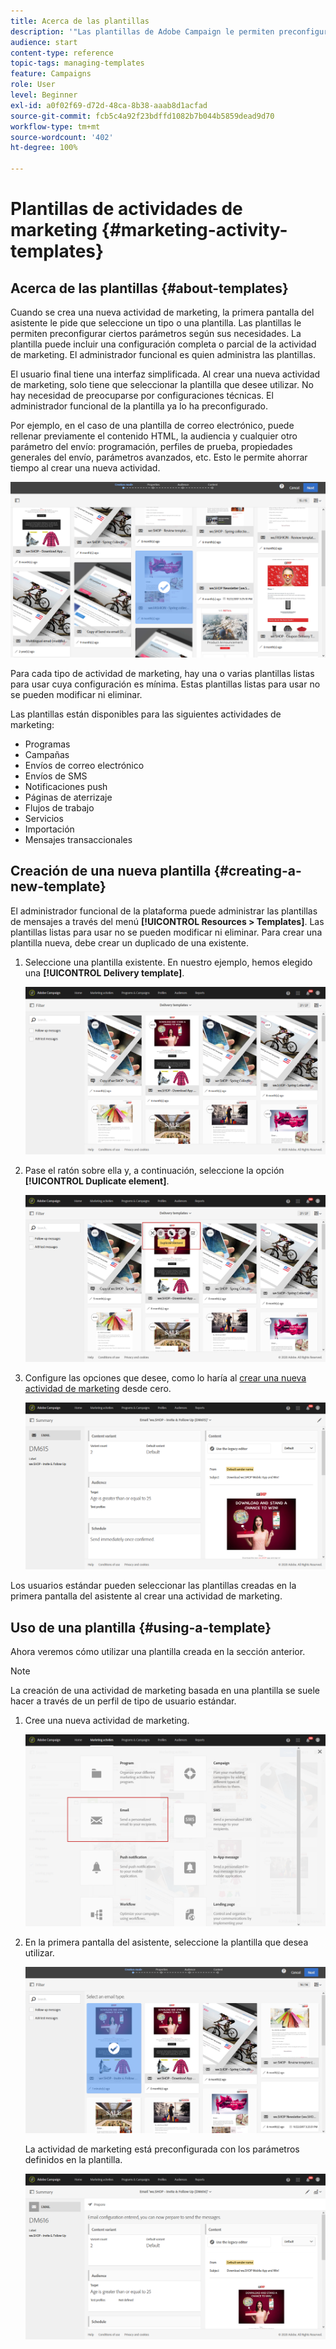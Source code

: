 ```yaml
---
title: Acerca de las plantillas
description: '"Las plantillas de Adobe Campaign le permiten preconfigurar parámetros según sus necesidades: las plantillas pueden contener una configuración completa o parcial de la actividad de marketing para simplificar el uso de Adobe Campaign para los usuarios finales no técnicos."'
audience: start
content-type: reference
topic-tags: managing-templates
feature: Campaigns
role: User
level: Beginner
exl-id: a0f02f69-d72d-48ca-8b38-aaab8d1acfad
source-git-commit: fcb5c4a92f23bdffd1082b7b044b5859dead9d70
workflow-type: tm+mt
source-wordcount: '402'
ht-degree: 100%

---
```


# Plantillas de actividades de marketing {#marketing-activity-templates}

## Acerca de las plantillas {#about-templates}

Cuando se crea una nueva actividad de marketing, la primera pantalla del asistente le pide que seleccione un tipo o una plantilla. Las plantillas le permiten preconfigurar ciertos parámetros según sus necesidades. La plantilla puede incluir una configuración completa o parcial de la actividad de marketing. El administrador funcional es quien administra las plantillas.

El usuario final tiene una interfaz simplificada. Al crear una nueva actividad de marketing, solo tiene que seleccionar la plantilla que desee utilizar. No hay necesidad de preocuparse por configuraciones técnicas. El administrador funcional de la plantilla ya lo ha preconfigurado.

Por ejemplo, en el caso de una plantilla de correo electrónico, puede rellenar previamente el contenido HTML, la audiencia y cualquier otro parámetro del envío: programación, perfiles de prueba, propiedades generales del envío, parámetros avanzados, etc. Esto le permite ahorrar tiempo al crear una nueva actividad.

![](assets/template_1.png)

Para cada tipo de actividad de marketing, hay una o varias plantillas listas para usar cuya configuración es mínima. Estas plantillas listas para usar no se pueden modificar ni eliminar.

Las plantillas están disponibles para las siguientes actividades de marketing:

* Programas
* Campañas
* Envíos de correo electrónico
* Envíos de SMS
* Notificaciones push
* Páginas de aterrizaje
* Flujos de trabajo
* Servicios
* Importación
* Mensajes transaccionales

## Creación de una nueva plantilla {#creating-a-new-template}

El administrador funcional de la plataforma puede administrar las plantillas de mensajes a través del menú **[!UICONTROL Resources > Templates]**. Las plantillas listas para usar no se pueden modificar ni eliminar. Para crear una plantilla nueva, debe crear un duplicado de una existente.

1. Seleccione una plantilla existente. En nuestro ejemplo, hemos elegido una **[!UICONTROL Delivery template]**.

   ![](assets/template_2.png)

1. Pase el ratón sobre ella y, a continuación, seleccione la opción **[!UICONTROL Duplicate element]**.

   ![](assets/template_3.png)

1. Configure las opciones que desee, como lo haría al [crear una nueva actividad de marketing](../../start/using/marketing-activities.md#creating-a-marketing-activity) desde cero.

   ![](assets/template_4.png)

Los usuarios estándar pueden seleccionar las plantillas creadas en la primera pantalla del asistente al crear una actividad de marketing.

## Uso de una plantilla {#using-a-template}

Ahora veremos cómo utilizar una plantilla creada en la sección anterior.

>[!NOTE]
>
>La creación de una actividad de marketing basada en una plantilla se suele hacer a través de un perfil de tipo de usuario estándar.

1. Cree una nueva actividad de marketing.

   ![](assets/template_5.png)

1. En la primera pantalla del asistente, seleccione la plantilla que desea utilizar.

   ![](assets/template_6.png)

   La actividad de marketing está preconfigurada con los parámetros definidos en la plantilla.

   ![](assets/template_7.png)
